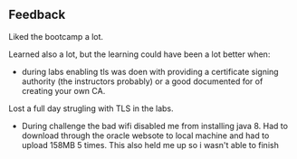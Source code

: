 ## Feedback

Liked the bootcamp a lot.

Learned also a lot, but the learning could have been a lot better when:

* during labs enabling tls was doen with providing a certificate signing authority (the instructors probably)
or a good documented for of creating your own CA.

Lost a full day strugling with TLS in the labs.


* During challenge the bad wifi disabled me from installing java 8.
Had to download through the oracle websote to local machine and had to upload 158MB 5 times. This also held me up so i wasn't able to finish

